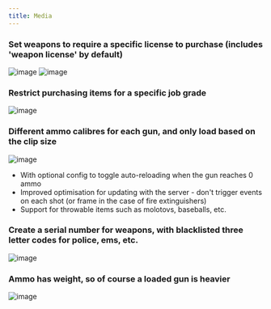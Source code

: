 ```yaml
---
title: Media
---
```


### Set weapons to require a specific license to purchase (includes 'weapon license' by default)
![image](https://user-images.githubusercontent.com/65407488/114338589-b7717d80-9b96-11eb-8086-ec3f9adbc967.png)
![image](https://user-images.githubusercontent.com/65407488/114338679-e7208580-9b96-11eb-8813-d66fb1a4aba9.png)

### Restrict purchasing items for a specific job grade
![image](https://user-images.githubusercontent.com/65407488/114338782-251da980-9b97-11eb-84fb-57331b69e882.png)

### Different ammo calibres for each gun, and only load based on the clip size
![image](https://user-images.githubusercontent.com/65407488/114339013-a2e1b500-9b97-11eb-8d72-3f59c4da76b2.png)
* With optional config to toggle auto-reloading when the gun reaches 0 ammo
* Improved optimisation for updating with the server - don't trigger events on each shot (or frame in the case of fire extinguishers)
* Support for throwable items such as molotovs, baseballs, etc.

### Create a serial number for weapons, with blacklisted three letter codes for police, ems, etc.
![image](https://user-images.githubusercontent.com/65407488/114338919-6ada7200-9b97-11eb-8a55-2cc2234f31fa.png)

### Ammo has weight, so of course a loaded gun is heavier
![image](https://user-images.githubusercontent.com/65407488/114339308-361aea80-9b98-11eb-8bd0-eb95d074b535.png)
